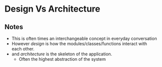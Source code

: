 # Design Vs Architecture

## Notes

* This is often times an interchangeable concept in everyday conversation
* However _design_ is how the modules/classes/functions interact with each other.
* and _architecture_ is the skeleton of the application. 
  * Often the highest abstraction of the system
